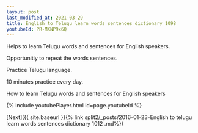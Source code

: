 ```yaml
---
layout: post
last_modified_at: 2021-03-29
title: English to Telugu learn words sentences dictionary 1098 
youtubeId: PR-MXNP9x6Q
---
```

 
 
Helps to learn Telugu words and sentences for English speakers.

Opportunitiy to repeat the words sentences. 

Practice Telugu language. 
 
10 minutes practice every day. 
 
How to learn Telugu words and sentences for English speakers 
 
{% include youtubePlayer.html id=page.youtubeId %}
 
 
[Next]({{ site.baseurl }}{% link  split2/_posts/2016-01-23-English to telugu learn words sentences dictionary 1012 .md%})
 
